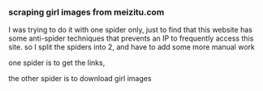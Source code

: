 ### scraping girl images from meizitu.com

I was trying to do it with one spider only, just to find that this website has some anti-spider techniques that prevents an IP to frequently access this site.
so I split the spiders into 2, and have to add some more manual work

one spider is to get the links,

the other spider is to download girl images